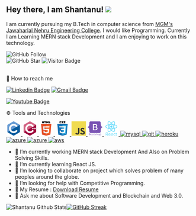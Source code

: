 ## Hey there, I am Shantanu! <img src="https://raw.githubusercontent.com/aemmadi/aemmadi/master/wave.gif" width="30px">

I am currently pursuing my B.Tech in computer science from [MGM's Jawaharlal Nehru Engineering College](https://www.jnec.org/). I would like Programming. Currently I am Learning MERN stack Development and I am enjoying to work on this technology.

![GitHub Follow](https://img.shields.io/github/followers/shantanutakalkar.svg?style=social&label=Follow)    
![GitHub Star](https://img.shields.io/github/stars/shantanutakalkar?affiliations=OWNER%2CCOLLABORATOR&style=social&label=Star)
![Visitor Badge](https://visitor-badge.laobi.icu/badge?page_id=shantanutakalkar.shantanutakalkar)


<br/>
📩 How to reach me 
<br/>

[![Linkedin Badge](https://img.shields.io/badge/-shantanu-blue?style=flat-square&logo=Linkedin&logoColor=white&link=https://www.linkedin.com/in/shantanu-takalkar-1732b1184/)](https://www.linkedin.com/in/shantanu-takalkar-1732b1184/)
[![Gmail Badge](https://img.shields.io/badge/-Mail-c14438?style=flat-square&logo=Gmail&logoColor=white&link=mailto:shantanutakalkar@gmail.com)](mailto:shantanutakalkar@gmail.com)

[![Youtube Badge](https://img.shields.io/badge/-Shantanu_Takalkar-red?style=flat-square&logo=youtube&logoColor=white&link=https://www.youtube.com/channel/UCPT40HMv88JT6dqAuYMQSzg)](https://www.youtube.com/channel/UCPT40HMv88JT6dqAuYMQSzg)


⚙ Tools and Technologies

<p align="left"> </a> <a href="https://www.cprogramming.com/" target="_blank"> <img src="https://raw.githubusercontent.com/devicons/devicon/master/icons/c/c-original.svg" alt="c" width="40" height="40"/> </a> <a href="https://www.w3schools.com/cpp/" target="_blank"> <img src="https://raw.githubusercontent.com/devicons/devicon/master/icons/cplusplus/cplusplus-original.svg" alt="cplusplus" width="40" height="40"/> </a> <a href="https://www.w3.org/html/" target="_blank"> <img src="https://raw.githubusercontent.com/devicons/devicon/master/icons/html5/html5-original-wordmark.svg" alt="html5" width="40" height="40"/> </a><a href="https://www.w3schools.com/css/" target="_blank"> <img src="https://raw.githubusercontent.com/devicons/devicon/master/icons/css3/css3-original-wordmark.svg" alt="css3" width="40" height="40"/> </a><a href="https://developer.mozilla.org/en-US/docs/Web/JavaScript" target="_blank"> <img src="https://raw.githubusercontent.com/devicons/devicon/master/icons/javascript/javascript-original.svg" alt="javascript" width="40" height="40"/> </a><a href="https://getbootstrap.com" target="_blank"> <img src="https://raw.githubusercontent.com/devicons/devicon/master/icons/bootstrap/bootstrap-plain-wordmark.svg" alt="bootstrap" width="40" height="40"/> </a> <a href="https://reactjs.org/" target="_blank"> <img src="https://raw.githubusercontent.com/devicons/devicon/master/icons/react/react-original-wordmark.svg" alt="react" width="40" height="40"/> </a><a href="https://www.mysql.com/" target="_blank"> <img src="https://www.vectorlogo.zone/logos/mysql/mysql-official.svg" alt="mysql" width="40" height="40"/> </a></a><a href="https://git-scm.com/" target="_blank"> <img src="https://www.vectorlogo.zone/logos/git-scm/git-scm-icon.svg" alt="git" width="40" height="40"/> </a> <a href="https://heroku.com" target="_blank"> <img src="https://www.vectorlogo.zone/logos/heroku/heroku-icon.svg" alt="heroku" width="40" height="40"/> </a><a href="https://azure.microsoft.com/en-in/" target="_blank"> <img src="https://www.vectorlogo.zone/logos/microsoft_azure/microsoft_azure-icon.svg" alt="azure" width="40" height="40"/> </a><a href="https://jupyter.org/" target="_blank"> <img src="https://www.vectorlogo.zone/logos/jupyter/jupyter-icon.svg" alt="azure" width="40" height="40"/> </a><a href="https://code.visualstudio.com/" target="_blank"> <img src="https://www.vectorlogo.zone/logos/visualstudio_code/visualstudio_code-icon.svg" alt="aws" width="40" height="40"/> </a> </p>
<!-- ![Latex](https://img.shields.io/badge/-Latex-333333?style=flat&logo=latex) -->


- 🔭 I’m currently working MERN stack Development And Also on Problem Solving Skills.
- 🌱 I’m currently learning React JS.
- 👯 I’m looking to collaborate on project which solves problem of many peoples around the globe.
- 🤔 I’m looking for help with Competitive Programming.
- 📜 My Resume : [Download Resume](https://drive.google.com/file/d/17ZOB5e9uijFqYWX6m6Qf9KK1LuZhNFKQ/view?usp=sharing)
- 💬 Ask me about Software Development and Blockchain and Web 3.0.


<img align="left" alt="Shantanu Github Stats" src="https://github-readme-stats.vercel.app/api?username=shantanutakalkar&count_private=true&theme=tokyonight&include_all_commits=true&show_icons=true" />

[![GitHub Streak](https://github-readme-streak-stats.herokuapp.com/?user=shantanutakalkar)](https://github.com/DenverCoder1/github-readme-streak-stats)



<br />
